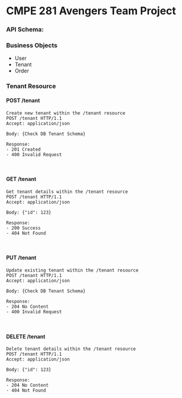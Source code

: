 # CMPE 281 Avengers Team Project


### API Schema: 

### Business Objects
- User
- Tenant
- Order


### Tenant Resource 

#### POST /tenant  
    Create new tenant within the /tenant resource  
    POST /tenant HTTP/1.1  
    Accept: application/json

    Body: {Check DB Tenant Schema}

    Response:
    - 201 Created
    - 400 Invalid Request
</br>

####     GET /tenant  
    Get tenant details within the /tenant resource  
    POST /tenant HTTP/1.1  
    Accept: application/json

    Body: {"id": 123}

    Response:
    - 200 Success
    - 404 Not Found
</br>

####     PUT /tenant  
    Update existing tenant within the /tenant resource  
    POST /tenant HTTP/1.1  
    Accept: application/json

    Body: {Check DB Tenant Schema}

    Response:
    - 204 No Content
    - 400 Invalid Request

</br>

####     DELETE /tenant  
    Delete tenant details within the /tenant resource  
    POST /tenant HTTP/1.1  
    Accept: application/json

    Body: {"id": 123}

    Response:
    - 204 No Content
    - 404 Not Found

